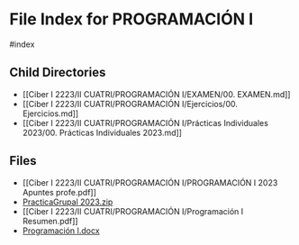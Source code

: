 # File Index for PROGRAMACIÓN I
#index

## Child Directories

- [[Ciber I 2223/II CUATRI/PROGRAMACIÓN I/EXAMEN/00. EXAMEN.md]]
- [[Ciber I 2223/II CUATRI/PROGRAMACIÓN I/Ejercicios/00. Ejercicios.md]]
- [[Ciber I 2223/II CUATRI/PROGRAMACIÓN I/Prácticas Individuales 2023/00. Prácticas Individuales 2023.md]]

## Files

- [[Ciber I 2223/II CUATRI/PROGRAMACIÓN I/PROGRAMACIÓN I 2023 Apuntes profe.pdf]]
- [PracticaGrupal 2023.zip](https://github.com/Grado-en-Gestion-de-la-Ciberseguridad/1-Ciberseguridad-web/tree/v4/content/Ciber%20I%202223/II%20CUATRI/PROGRAMACI%C3%93N%20I/PracticaGrupal%202023.zip)
- [[Ciber I 2223/II CUATRI/PROGRAMACIÓN I/Programación I Resumen.pdf]]
- [Programación I.docx](https://github.com/Grado-en-Gestion-de-la-Ciberseguridad/1-Ciberseguridad-web/tree/v4/content/Ciber%20I%202223/II%20CUATRI/PROGRAMACI%C3%93N%20I/Programaci%C3%B3n%20I.docx)
